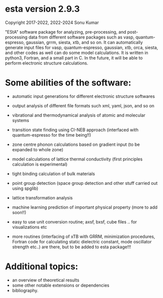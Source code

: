 # esta version 2.9.3

Copyright 2017-2022, 2022-2024 Sonu Kumar


"EStA" software package for analyzing, pre-processing, and post-processing 
data from different software packages such as vasp, quantum-espresso, gaussian, 
grrm, siesta, xtb, and so on. It can automatically generate input files for vasp, 
quantum-espresso, gaussian, xtb, orca, siesta, and other codes as well can do some model calculations. 
It is written in python3, Fortran, and a small part in C. In the future, it will be 
able to perform electronic structure calculations.


Some abilities of the software:
===============================

- automatic input generations for different electronic structure softwares

- output analysis of different file formats such xml, yaml, json, and so on

- vibrational and thermodynamical analysis of atomic and molecular systems

- transition state finding using CI-NEB approach (interfaced with quantum-espresso for the time being!!)

- zone centre phonon calculations based on gradient input (to be expanded to whole zone) 

- model calculations of lattice thermal conductivity (first principles calculation is experimental)

- tight binding calculation of bulk materials

- point group detection (space group detection and other stuff carried out using spglib)

- lattice transformation analysis

- machine learning prediction of important physical property (more to add soon!!)

- easy to use unit conversion routine; axsf, bxsf, cube files .. for visualizations etc

- more routines (interfacing of xTB with GRRM, minimization procedures, Fortran code for calculating static dielectric constant, mode oscillator  strength etc..) are there, but to be added to esta package!!!

# Additional topics:
  - an overview of theoretical results
  - some other notable extensions or dependencies
  - bibliography.





